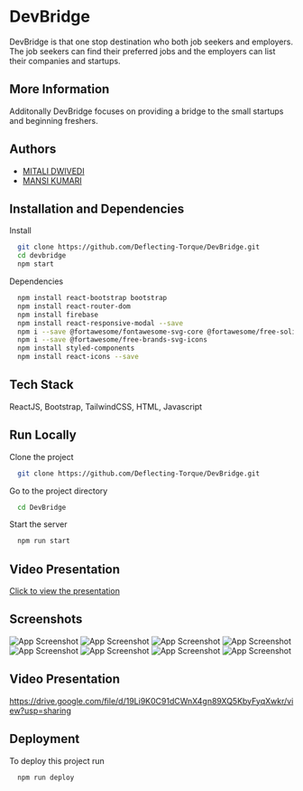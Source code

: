
# DevBridge

DevBridge is that one stop destination who both job seekers and employers. The job seekers can find their preferred jobs and the employers can list their companies and startups.


## More Information

Additonally DevBridge focuses on providing a bridge to the small startups and beginning freshers.


## Authors

- [MITALI DWIVEDI](https://www.github.com/Deflecting-Torque)
- [MANSI KUMARI](https://www.github.com/kmansimtg)




## Installation and Dependencies

Install 

```bash
  git clone https://github.com/Deflecting-Torque/DevBridge.git
  cd devbridge
  npm start
```
Dependencies 

```bash
  npm install react-bootstrap bootstrap
  npm install react-router-dom
  npm install firebase
  npm install react-responsive-modal --save
  npm i --save @fortawesome/fontawesome-svg-core @fortawesome/free-solid-svg-icons @fortawesome/react-fontawesome
  npm i --save @fortawesome/free-brands-svg-icons
  npm install styled-components
  npm install react-icons --save
```
    
## Tech Stack

 ReactJS, Bootstrap, TailwindCSS, HTML, Javascript


## Run Locally

Clone the project

```bash
  git clone https://github.com/Deflecting-Torque/DevBridge.git
```

Go to the project directory

```bash
  cd DevBridge
```



Start the server

```bash
  npm run start
```


## Video Presentation

[Click to view the presentation](https://www.canva.com/design/DAFgDYvDMAM/yN6TtcHIn9tjtWvbZ6tI2g/edit?utm_content=DAFgDYvDMAM&utm_campaign=designshare&utm_medium=link2&utm_source=sharebutton)


## Screenshots

![App Screenshot](https://drive.google.com/file/d/1q2HHpQya1O2gcv2CYLTpFNpPxV01x2fx/view?usp=sharing)
![App Screenshot](https://drive.google.com/file/d/1qqDgTxuHEagwuVVhMWS-EIcElECLmezQ/view?usp=sharing)
![App Screenshot](https://drive.google.com/file/d/1Av3PymW_qaSdsmToyVwX62rEzSlCaoxR/view?usp=sharing)
![App Screenshot](https://drive.google.com/file/d/1qgyPbarX7czv1-fLa4Ra-LV_gT-aKqUg/view?usp=sharing)
![App Screenshot](https://drive.google.com/file/d/1LoEiOZNa5psSfar4XLcQh9wieXOggr0G/view?usp=sharing)
![App Screenshot](https://drive.google.com/file/d/1unsEIqANrJ5Gh0VX5CEKLeDBWg0W-7mN/view?usp=sharing)
![App Screenshot](https://drive.google.com/file/d/12X_VkDac9IXOOvOR4x3F1_TCIuRbcnrS/view?usp=sharing)
![App Screenshot](https://drive.google.com/file/d/1ULUeILPeyNQBTzR6GG42RZ2iojg2b_mo/view?usp=sharing)



## Video Presentation

https://drive.google.com/file/d/19Li9K0C91dCWnX4gn89XQ5KbyFyqXwkr/view?usp=sharing


## Deployment

To deploy this project run

```bash
  npm run deploy
```

